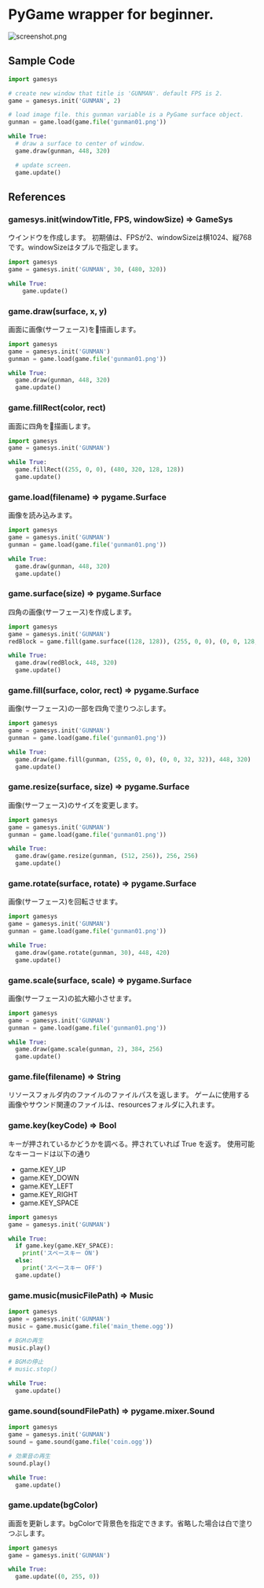 # PyGame wrapper for beginner.

![screenshot.png](screenshot.png)

## Sample Code

```python
import gamesys

# create new window that title is 'GUNMAN'. default FPS is 2.
game = gamesys.init('GUNMAN', 2)

# load image file. this gunman variable is a PyGame surface object.
gunman = game.load(game.file('gunman01.png'))

while True:
  # draw a surface to center of window.
  game.draw(gunman, 448, 320)

  # update screen.
  game.update()
```

## References

### gamesys.init(windowTitle, FPS, windowSize) => GameSys

  ウインドウを作成します。
  初期値は、FPSが2、windowSizeは横1024、縦768です。windowSizeはタプルで指定します。

  ```python
  import gamesys
  game = gamesys.init('GUNMAN', 30, (480, 320))

  while True:
      game.update()
  ```

### game.draw(surface, x, y)

  画面に画像(サーフェース)を描画します。

  ```python
  import gamesys
  game = gamesys.init('GUNMAN')
  gunman = game.load(game.file('gunman01.png'))

  while True:
    game.draw(gunman, 448, 320)
    game.update()
  ```

### game.fillRect(color, rect)

  画面に四角を描画します。

  ```python
  import gamesys
  game = gamesys.init('GUNMAN')

  while True:
    game.fillRect((255, 0, 0), (480, 320, 128, 128))
    game.update()
  ```

### game.load(filename) => pygame.Surface

  画像を読み込みます。

  ```python
  import gamesys
  game = gamesys.init('GUNMAN')
  gunman = game.load(game.file('gunman01.png'))

  while True:
    game.draw(gunman, 448, 320)
    game.update()
  ```

### game.surface(size) => pygame.Surface

  四角の画像(サーフェース)を作成します。

  ```python
  import gamesys
  game = gamesys.init('GUNMAN')
  redBlock = game.fill(game.surface((128, 128)), (255, 0, 0), (0, 0, 128, 128))

  while True:
    game.draw(redBlock, 448, 320)
    game.update()
  ```

### game.fill(surface, color, rect) => pygame.Surface

  画像(サーフェース)の一部を四角で塗りつぶします。

  ```python
  import gamesys
  game = gamesys.init('GUNMAN')
  gunman = game.load(game.file('gunman01.png'))

  while True:
    game.draw(game.fill(gunman, (255, 0, 0), (0, 0, 32, 32)), 448, 320)
    game.update()
  ```

### game.resize(surface, size) => pygame.Surface

  画像(サーフェース)のサイズを変更します。

  ```python
  import gamesys
  game = gamesys.init('GUNMAN')
  gunman = game.load(game.file('gunman01.png'))

  while True:
    game.draw(game.resize(gunman, (512, 256)), 256, 256)
    game.update()
  ```

### game.rotate(surface, rotate) => pygame.Surface

  画像(サーフェース)を回転させます。

  ```python
  import gamesys
  game = gamesys.init('GUNMAN')
  gunman = game.load(game.file('gunman01.png'))

  while True:
    game.draw(game.rotate(gunman, 30), 448, 420)
    game.update()
  ```

### game.scale(surface, scale) => pygame.Surface

  画像(サーフェース)の拡大縮小させます。

  ```python
  import gamesys
  game = gamesys.init('GUNMAN')
  gunman = game.load(game.file('gunman01.png'))

  while True:
    game.draw(game.scale(gunman, 2), 384, 256)
    game.update()
  ```

### game.file(filename) => String

  リソースフォルダ内のファイルのファイルパスを返します。
  ゲームに使用する画像やサウンド関連のファイルは、resourcesフォルダに入れます。

### game.key(keyCode) => Bool

  キーが押されているかどうかを調べる。押されていれば True を返す。
  使用可能なキーコードは以下の通り

  - game.KEY_UP
  - game.KEY_DOWN
  - game.KEY_LEFT
  - game.KEY_RIGHT
  - game.KEY_SPACE

```python
import gamesys
game = gamesys.init('GUNMAN')

while True:
  if game.key(game.KEY_SPACE):
    print('スペースキー ON')
  else:
    print('スペースキー OFF')
  game.update()
```

### game.music(musicFilePath) => Music

```python
import gamesys
game = gamesys.init('GUNMAN')
music = game.music(game.file('main_theme.ogg'))

# BGMの再生
music.play()

# BGMの停止
# music.stop()

while True:
  game.update()
```

### game.sound(soundFilePath) => pygame.mixer.Sound

```python
import gamesys
game = gamesys.init('GUNMAN')
sound = game.sound(game.file('coin.ogg'))

# 効果音の再生
sound.play()

while True:
  game.update()
```

### game.update(bgColor)

画面を更新します。bgColorで背景色を指定できます。省略した場合は白で塗りつぶします。

```python
import gamesys
game = gamesys.init('GUNMAN')

while True:
  game.update((0, 255, 0))
```
